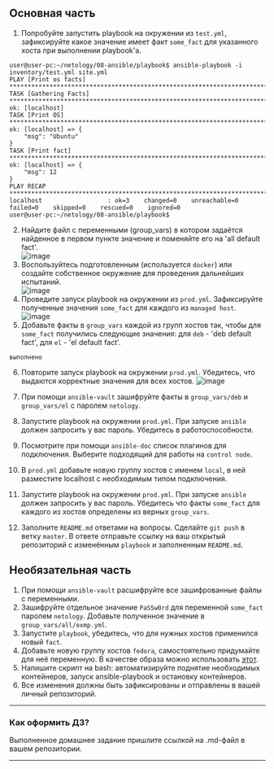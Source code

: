 ## Основная часть
1. Попробуйте запустить playbook на окружении из `test.yml`, зафиксируйте какое значение имеет факт `some_fact` для указанного хоста при выполнении playbook'a.
~~~
user@user-pc:~/netology/08-ansible/playbook$ ansible-playbook -i inventory/test.yml site.yml
PLAY [Print os facts] *******************************************************************************************************************************************************************************
TASK [Gathering Facts] ******************************************************************************************************************************************************************************
ok: [localhost]
TASK [Print OS] *************************************************************************************************************************************************************************************
ok: [localhost] => {
    "msg": "Ubuntu"
}
TASK [Print fact] ***********************************************************************************************************************************************************************************
ok: [localhost] => {
    "msg": 12
}
PLAY RECAP ******************************************************************************************************************************************************************************************
localhost                  : ok=3    changed=0    unreachable=0    failed=0    skipped=0    rescued=0    ignored=0   
user@user-pc:~/netology/08-ansible/playbook$ 
~~~
2. Найдите файл с переменными (group_vars) в котором задаётся найденное в первом пункте значение и поменяйте его на 'all default fact'.  
![image](https://user-images.githubusercontent.com/22905019/172149252-2ba2fdb6-1b42-42f6-aeb3-4ef98eb98c4a.png)  
3. Воспользуйтесь подготовленным (используется `docker`) или создайте собственное окружение для проведения дальнейших испытаний.  
![image](https://user-images.githubusercontent.com/22905019/172156168-541d8a55-116c-4921-acc6-262d1a9b6280.png)  
4. Проведите запуск playbook на окружении из `prod.yml`. Зафиксируйте полученные значения `some_fact` для каждого из `managed host`.  
![image](https://user-images.githubusercontent.com/22905019/172156375-c4b3be6b-d5e2-4bbf-b709-ece5d9facc0d.png)
5. Добавьте факты в `group_vars` каждой из групп хостов так, чтобы для `some_fact` получились следующие значения: для `deb` - 'deb default fact', для `el` - 'el default fact'.
~~~
выполнено
~~~
6.  Повторите запуск playbook на окружении `prod.yml`. Убедитесь, что выдаются корректные значения для всех хостов.
![image](https://user-images.githubusercontent.com/22905019/172156817-56a997ec-b43c-4cc7-9e27-572113d8cbf5.png)
7. При помощи `ansible-vault` зашифруйте факты в `group_vars/deb` и `group_vars/el` с паролем `netology`.

9. Запустите playbook на окружении `prod.yml`. При запуске `ansible` должен запросить у вас пароль. Убедитесь в работоспособности.
10. Посмотрите при помощи `ansible-doc` список плагинов для подключения. Выберите подходящий для работы на `control node`.
11. В `prod.yml` добавьте новую группу хостов с именем  `local`, в ней разместите localhost с необходимым типом подключения.
12. Запустите playbook на окружении `prod.yml`. При запуске `ansible` должен запросить у вас пароль. Убедитесь что факты `some_fact` для каждого из хостов определены из верных `group_vars`.
13. Заполните `README.md` ответами на вопросы. Сделайте `git push` в ветку `master`. В ответе отправьте ссылку на ваш открытый репозиторий с изменённым `playbook` и заполненным `README.md`.

## Необязательная часть

1. При помощи `ansible-vault` расшифруйте все зашифрованные файлы с переменными.
2. Зашифруйте отдельное значение `PaSSw0rd` для переменной `some_fact` паролем `netology`. Добавьте полученное значение в `group_vars/all/exmp.yml`.
3. Запустите `playbook`, убедитесь, что для нужных хостов применился новый `fact`.
4. Добавьте новую группу хостов `fedora`, самостоятельно придумайте для неё переменную. В качестве образа можно использовать [этот](https://hub.docker.com/r/pycontribs/fedora).
5. Напишите скрипт на bash: автоматизируйте поднятие необходимых контейнеров, запуск ansible-playbook и остановку контейнеров.
6. Все изменения должны быть зафиксированы и отправлены в вашей личный репозиторий.

---

### Как оформить ДЗ?

Выполненное домашнее задание пришлите ссылкой на .md-файл в вашем репозитории.

---
